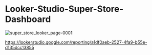 # Looker-Studio-Super-Store-Dashboard
![super_store_looker_page-0001](https://github.com/user-attachments/assets/99c34892-fb43-4803-918a-72d699fbb169)

https://lookerstudio.google.com/reporting/a1df0aeb-2527-4fa9-b55e-d135dcc13855
